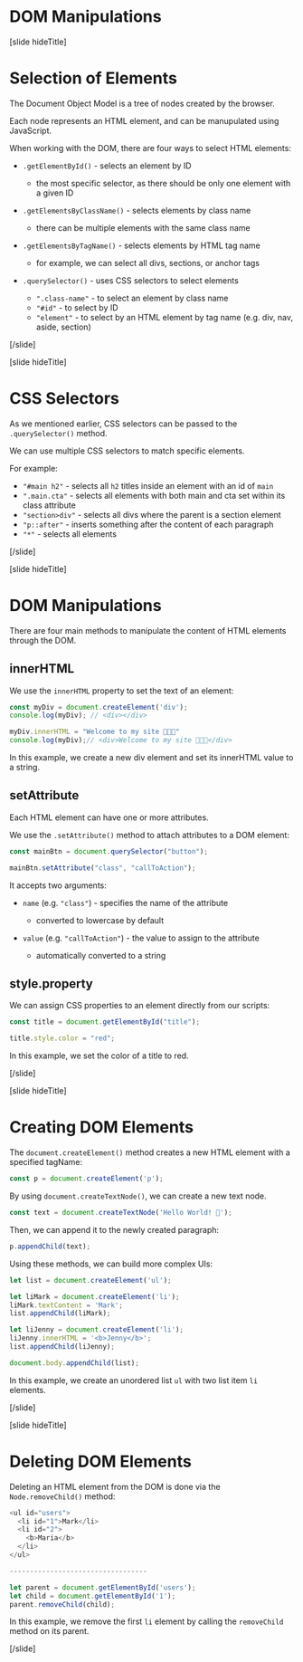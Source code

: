 # DOM Manipulations

[slide hideTitle]

# Selection of Elements

The Document Object Model is a tree of nodes created by the browser.

Each node represents an HTML element, and can be manupulated using JavaScript.

When working with the DOM, there are four ways to select HTML elements:

- `.getElementById()` - selects an element by ID
  * the most specific selector, as there should be only one element with a given ID 

- `.getElementsByClassName()` - selects elements by class name
  * there can be multiple elements with the same class name

- `.getElementsByTagName()` - selects elements by HTML tag name
  * for example, we can select all divs, sections, or anchor tags

- `.querySelector()` - uses CSS selectors to select elements
  * `".class-name"` - to select an element by class name
  * `"#id"` - to select by ID
  * `"element"` - to select by an HTML element by tag name (e.g. div, nav, aside, section)

[/slide]

[slide hideTitle]

# CSS Selectors

As we mentioned earlier, CSS selectors can be passed to the `.querySelector()` method.

We can use multiple CSS selectors to match specific elements.

For example:

- `"#main h2"` - selects all `h2` titles inside an element with an id of `main`
- `".main.cta"` - selects all elements with both main and cta set within its class attribute
- `"section>div"` - selects all divs where the parent is a section element
- `"p::after"` - inserts something after the content of each paragraph
- `"*"` - selects all elements

[/slide]

[slide hideTitle]

# DOM Manipulations

There are four main methods to manipulate the content of HTML elements through the DOM.

## innerHTML

We use the `innerHTML` property to set the text of an element:

```js
const myDiv = document.createElement('div');
console.log(myDiv); // <div></div>

myDiv.innerHTML = "Welcome to my site 👨🏼‍💻"
console.log(myDiv);// <div>Welcome to my site 👨🏼‍💻</div>
```

In this example, we create a new div element and set its innerHTML value to a string.

## setAttribute

Each HTML element can have one or more attributes.

We use the `.setAttribute()` method to attach attributes to a DOM element:

```js
const mainBtn = document.querySelector("button");

mainBtn.setAttribute("class", "callToAction");
```

It accepts two arguments:

- `name` (e.g. `"class"`) - specifies the name of the attribute
  * converted to lowercase by default

- `value` (e.g. `"callToAction"`) - the value to assign to the attribute
  * automatically converted to a string 

## style.property

We can assign CSS properties to an element directly from our scripts:

```js
const title = document.getElementById("title");

title.style.color = "red";
```

In this example, we set the color of a title to red.

[/slide]

[slide hideTitle]

# Creating DOM Elements

The `document.createElement()` method creates a new HTML element with a specified tagName:

```js
const p = document.createElement('p');
```

By using `document.createTextNode()`, we can create a new text node.

```js
const text = document.createTextNode('Hello World! 🙋');​
```

Then, we can append it to the newly created paragraph:

```js
p.appendChild(text);​
```

Using these methods, we can build more complex UIs:

```js
let list = document.createElement('ul');​

let liMark = document.createElement('li');​
liMark.textContent = 'Mark';​
list.appendChild(liMark);​

let liJenny = document.createElement('li');​
liJenny.innerHTML = '<b>Jenny</b>';​
list.appendChild(liJenny);​

document.body.appendChild(list);​
```

In this example, we create an unordered list `ul` with two list item `li` elements.

[/slide]

[slide hideTitle]

# Deleting DOM Elements

Deleting an HTML element from the DOM is done via the `Node.removeChild()` method:

```js
<ul id="users">
  <li id="1">Mark</li>
  <li id="2">
    <b>Maria</b>
  </li>
</ul>

----------------------------------

let parent = document.getElementById('users');​
let child = document.getElementById('1');​
parent.removeChild(child);​
```

In this example, we remove the first `li` element by calling the `removeChild` method on its parent.

[/slide]